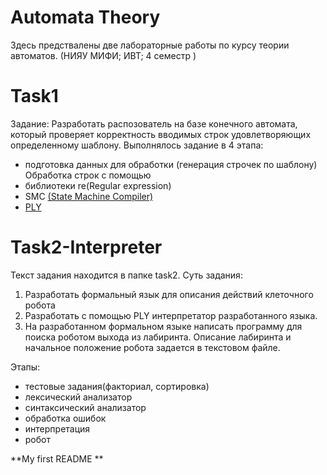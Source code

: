 # Automata Theory 

 Здесь предствалены две лабораторные работы по курсу теории автоматов.
 (НИЯУ МИФИ; ИВТ; 4 семестр )
 
# Task1
Задание:
    Разработать распозователь на базе конечного автомата,
    который проверяет корректность вводимых строк
    удовлетворяющих определенному  шаблону.
Выполнялось задание в 4 этапа:
  - подготовка данных для обработки
    (генерация строчек по шаблону)
Обработка строк с помощью
  - библиотеки re(Regular expression)
  - SMC [(State Machine Compiler)](http://smc.sourceforge.net/)
  - [PLY](https://www.dabeaz.com/ply/ply.html)

# Task2-Interpreter
 Текст задания находится в папке task2.
 Суть задания:
 1. Разработать формальный язык для описания действий
 клеточного робота
2. Разработать с помощью PLY интерпретатор разработанного языка.
3. На разработанном формальном языке написать программу
для поиска роботом выхода из лабиринта. Описание
лабиринта и начальное положение робота задается в
текстовом файле.

Этапы:
  - тестовые задания(факториал, сортировка) 
  - лексический анализатор 
  - синтаксический анализатор 
  - обработка ошибок 
  - интерпретация
  - робот

**My first README **
